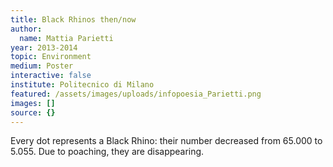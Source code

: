 ```yaml
---
title: Black Rhinos then/now
author:
  name: Mattia Parietti
year: 2013-2014
topic: Environment
medium: Poster
interactive: false
institute: Politecnico di Milano
featured: /assets/images/uploads/infopoesia_Parietti.png
images: []
source: {}
---
```

Every dot represents a Black Rhino: their number decreased from 65.000 to 5.055. Due to poaching, they are disappearing.
